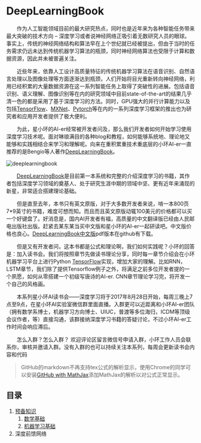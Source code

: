 # DeepLearningBook

&emsp;&emsp;作为人工智能领域目前的最大研究热点，同时也是近年来为各种智能任务带来最大突破的技术方向 – 深度学习或者说神经网络正吸引着无数研究人员的眼球。事实上，传统的神经网络结构和算法早在上个世纪就已经被提出，但由于当时的任务需求仍远未达到传统机器学习算法的瓶颈，同时神经网络算法也受限于计算和数据资源，因此并未被普遍关注。

&emsp;&emsp;近些年来，依靠人工设计高质量特征的传统机器学习算法在语音识别、自然语言处理以及图像处理等方面逐渐达到瓶颈，人们开始将目光重新转向神经网络，利用已经积累的大量数据资源在这一系列智能任务上取得了突破性的进展。包括语音识别、语义理解、图像识别等在内的研究领域中目前state-of-the-art的结果几乎清一色的都是采用了基于深度学习的方法。同时，GPU强大的并行计算能力以及包括[TensorFlow](https://www.tensorflow.org/)、[MXNet](https://mxnet.incubator.apache.org/)、[Pytorch](http://pytorch.org/)等在内的一系列深度学习框架的推出也为研究者和应用开发者提供了极大便利。

&emsp;&emsp;为此，星小环的AI-er经常被开发者问及，那么我们开发者如何开始学习使用深度学习技术呢。面对琳琅满目的各种blog和教程，如何能够系统地、理论地又能够和实践相结合来学习和理解呢。向来在重积累重技术重底层的小环AI-er一直推荐的是Bengio等人著作[DeepLearningBook](http://www.deeplearningbook.org/)。

![deeplearningbook](img/deeplearningbook.png)

&emsp;&emsp;[DeepLearningBook](http://www.deeplearningbook.org/)是目前第一本系统和完整的介绍深度学习的书籍，其作者包括深度学习领域的奠基人、处于研究生涯中期的领域中坚、更有近年来涌现的新星，非常适合搭建理论基础。

&emsp;&emsp;但是直至去年，本书只有英文原版，对于大多数开发者来说，啃一本800页7*9英寸的书籍，难度可想而知。而且而且英文原版动辄100美元的价格都可以买一个好键盘了。好消息是，国内AI开发者有福，高质量的中文翻译版已经由人民邮电出版社出版。赶紧去某东某当买中文版和星小环的AI-er一起研读吧。中文版价格也良心。[DeepLearningBook中文版](https://github.com/exacity/deeplearningbook-chinese)pdf版本在github有下载。

&emsp;&emsp;但是又有开发者问，这本书都是公式和理论啊，我们如何实践呢？小环的回答是：加入读书会。我们将按照章节先做读书理论分享，同时每一章节介绍会在小环机器学习平台上进行Python [TensorFlow](https://www.tensorflow.org/)实现，增加大家的理解。比如RNN，LSTM章节，我们除了提供Tensorflow例子之外，将满足之前多位开发者提的一个夙愿，如何从零搭建一个初级写唐诗的AI-er. CNN章节理论学习完，将开发一个自己的风格画。

&emsp;&emsp;本系列星小环AI读书会——深度学习将于2017年8月28日开始，每周三晚上7点至9点，在星小环AI实验室微信群里面直播。入群更可以近距离和小环AI-er团队（拥有数学系博士，机器学习方向博士、UIUC，普渡等多位海归，ICDM等顶级会议作者，等）直接沟通，该群接纳深度学习书籍的答疑讨论，不过小环AI-er工作时间会响应滞后。

&emsp;&emsp;怎么入群？怎么入群？ 欢迎评论区留言微信号申请入群，小环工作人员会联系你，审核并邀请入群。没有入群的也可以持续关注本系列，每周会更新读书会内容和代码

> GitHub的markdown不再支持tex公式的解析显示，使用Chrome的同学可以安装[GitHub with MathJax](https://chrome.google.com/webstore/detail/github-with-mathjax/ioemnmodlmafdkllaclgeombjnmnbima)添加MathJax的解析以对公式正常显示。

## 目录

1. [预备知识](预备知识/数学基础.md)
   1. [数学基础](预备知识/数学基础.md)
   1. [机器学习基础](预备知识/机器学习基础.md)
1. 深度前馈网络
